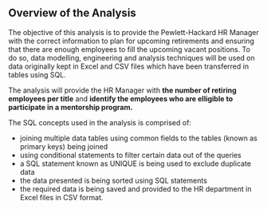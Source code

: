 ## Overview of the Analysis

The objective of this analysis is to provide the Pewlett-Hackard HR Manager with the correct information to plan for upcoming retirements and ensuring that there are enough employees to fill the upcoming vacant positions.
To do so, data modelling, engineering and analysis techniques will be used on data originally kept in Excel and CSV files which have been transferred in tables using SQL.

The analysis will provide the HR Manager with **the number of retiring employees per title** and **identify the employees who are elligible to participate in a mentorship program.**

The SQL concepts used in the analysis is comprised of:
- joining multiple data tables using common fields to the tables (known as primary keys) being joined
- using conditional statements to filter certain data out of the queries
- a SQL statement known as UNIQUE is being used to exclude duplicate data
- the data presented is being sorted using SQL statements
- the required data is being saved and provided to the HR department in Excel files in CSV  format.



